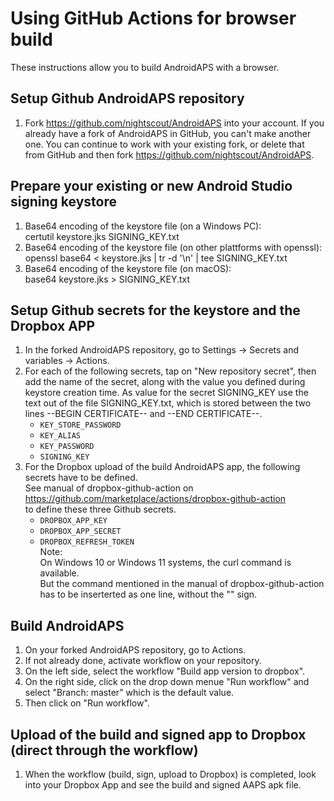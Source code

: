 # Using GitHub Actions for browser build

These instructions allow you to build AndroidAPS with a browser.


## Setup Github AndroidAPS repository

1. Fork https://github.com/nightscout/AndroidAPS into your account. If you already have a fork of AndroidAPS in GitHub, you can't make another one. You can continue to work with your existing fork, or delete that from GitHub and then fork https://github.com/nightscout/AndroidAPS.


## Prepare your existing or new Android Studio signing keystore

1. Base64 encoding of the keystore file (on a Windows PC):\
   certutil keystore.jks SIGNING_KEY.txt
2. Base64 encoding of the keystore file (on other plattforms with openssl):\
   openssl base64 < keystore.jks | tr -d '\n' | tee SIGNING_KEY.txt
3. Base64 encoding of the keystore file (on macOS):\
   base64 keystore.jks > SIGNING_KEY.txt


## Setup Github secrets for the keystore and the Dropbox APP

1. In the forked AndroidAPS repository, go to Settings -> Secrets and variables -> Actions.
1. For each of the following secrets, tap on "New repository secret", then add the name of the secret, along with the value you defined during keystore creation time. As value for the secret SIGNING_KEY use the text out of the file SIGNING_KEY.txt, which is stored between the two lines --BEGIN CERTIFICATE-- and --END CERTIFICATE--.  
    * `KEY_STORE_PASSWORD`
    * `KEY_ALIAS`
    * `KEY_PASSWORD`
    * `SIGNING_KEY`
1. For the Dropbox upload of the build AndroidAPS app, the following secrets have to be defined.\
   See manual of dropbox-github-action on\
   https://github.com/marketplace/actions/dropbox-github-action \
   to define these three Github secrets.
    * `DROPBOX_APP_KEY`
    * `DROPBOX_APP_SECRET`
    * `DROPBOX_REFRESH_TOKEN`\
Note:\
On Windows 10 or Windows 11 systems, the curl command is available.\
But the command mentioned in the manual of dropbox-github-action has to be inserterted as one line, without the "\" sign. 


## Build AndroidAPS
1. On your forked AndroidAPS repository, go to Actions.
2. If not already done, activate workflow on your repository.
3. On the left side, select the workflow "Build app version to dropbox".
4. On the right side, click on the drop down menue "Run workflow" and select "Branch: master" which is the default value.
5. Then click on "Run workflow".


## Upload of the build and signed app to Dropbox (direct through the workflow)
1. When the workflow (build, sign, upload to Dropbox) is completed,
   look into your Dropbox App and see the build and signed AAPS apk file.
